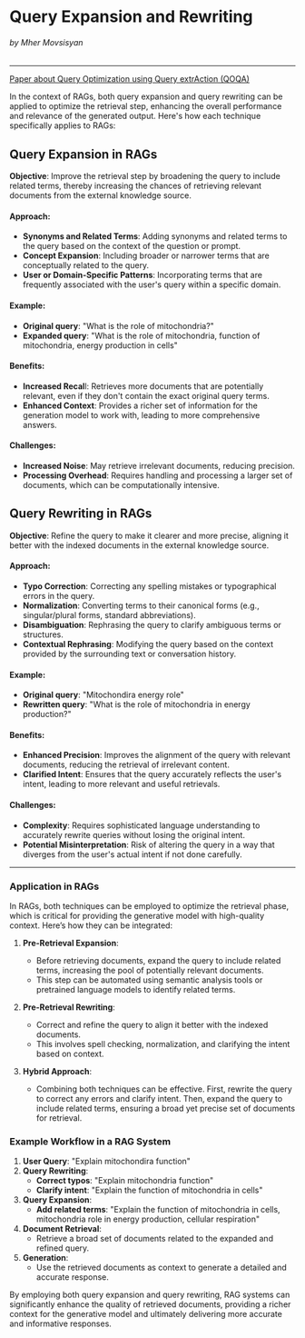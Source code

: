 # Query Expansion and Rewriting
###### by Mher Movsisyan

---

[Paper about Query Optimization using Query extrAction (QOQA)](https://arxiv.org/html/2407.12325v1)

In the context of RAGs, both query expansion and query rewriting can be applied to optimize the retrieval step, enhancing the overall performance and relevance of the generated output. Here's how each technique specifically applies to RAGs:

## Query Expansion in RAGs
**Objective**: Improve the retrieval step by broadening the query to include related terms, thereby increasing the chances of retrieving relevant documents from the external knowledge source.  

#### **Approach**:  

- **Synonyms and Related Terms**: Adding synonyms and related terms to the query based on the context of the question or prompt.  
- **Concept Expansion**: Including broader or narrower terms that are conceptually related to the query.  
- **User or Domain-Specific Patterns**: Incorporating terms that are frequently associated with the user's query within a specific domain.  


#### Example:  

- **Original query**: "What is the role of mitochondria?"  
- **Expanded query**: "What is the role of mitochondria, function of mitochondria, energy production in cells"  

#### **Benefits**:  

- **Increased Recal**l: Retrieves more documents that are potentially relevant, even if they don't contain the exact original query terms.  
- **Enhanced Context**: Provides a richer set of information for the generation model to work with, leading to more comprehensive answers.  


#### **Challenges**:

- **Increased Noise**: May retrieve irrelevant documents, reducing precision.  
- **Processing Overhead**: Requires handling and processing a larger set of documents, which can be computationally intensive.  


## Query Rewriting in RAGs
**Objective**: Refine the query to make it clearer and more precise, aligning it better with the indexed documents in the external knowledge source.

#### **Approach**:
- **Typo Correction**: Correcting any spelling mistakes or typographical errors in the query.
- **Normalization**: Converting terms to their canonical forms (e.g., singular/plural forms, standard abbreviations).
- **Disambiguation**: Rephrasing the query to clarify ambiguous terms or structures.
- **Contextual Rephrasing**: Modifying the query based on the context provided by the surrounding text or conversation history.


#### **Example**:
- **Original query**: "Mitochondira energy role"
- **Rewritten query**: "What is the role of mitochondria in energy production?"


#### **Benefits**:  
- **Enhanced Precision**: Improves the alignment of the query with relevant documents, reducing the retrieval of irrelevant content.  
- **Clarified Intent**: Ensures that the query accurately reflects the user's intent, leading to more relevant and useful retrievals.  


#### Challenges:  

- **Complexity**: Requires sophisticated language understanding to accurately rewrite queries without losing the original intent.
- **Potential Misinterpretation**: Risk of altering the query in a way that diverges from the user's actual intent if not done carefully.

---

### Application in RAGs
In RAGs, both techniques can be employed to optimize the retrieval phase, which is critical for providing the generative model with high-quality context. Here’s how they can be integrated:

1. **Pre-Retrieval Expansion**:
   - Before retrieving documents, expand the query to include related terms, increasing the pool of potentially relevant documents.
   - This step can be automated using semantic analysis tools or pretrained language models to identify related terms.


2. **Pre-Retrieval Rewriting**:
   - Correct and refine the query to align it better with the indexed documents.
   - This involves spell checking, normalization, and clarifying the intent based on context.

3. **Hybrid Approach**:
   - Combining both techniques can be effective. First, rewrite the query to correct any errors and clarify intent. Then, expand the query to include related terms, ensuring a broad yet precise set of documents for retrieval.


### Example Workflow in a RAG System

1. **User Query**: "Explain mitochondira function"
2. **Query Rewriting**:
   - **Correct typos**: "Explain mitochondria function"
   - **Clarify intent**: "Explain the function of mitochondria in cells"
3. **Query Expansion**:
   - **Add related terms**: "Explain the function of mitochondria in cells, mitochondria role in energy production, cellular respiration"
4. **Document Retrieval**:
   - Retrieve a broad set of documents related to the expanded and refined query.
5. **Generation**:
    - Use the retrieved documents as context to generate a detailed and accurate response.  


By employing both query expansion and query rewriting, RAG systems can significantly enhance the quality of retrieved documents, providing a richer context for the generative model and ultimately delivering more accurate and informative responses.